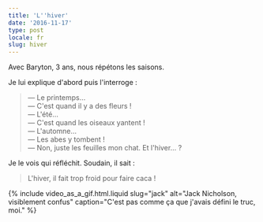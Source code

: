 ```yaml
---
title: 'L''hiver'
date: '2016-11-17'
type: post
locale: fr
slug: hiver
---
```


Avec Baryton, 3 ans, nous répétons les saisons.

<!-- more -->

Je lui explique d'abord puis l'interroge :

> — Le printemps…  
> — C'est quand il y a des fleurs !  
> — L'été…  
> — C'est quand les oiseaux yantent !  
> — L'automne…  
> — Les abes y tombent !  
> — Non, juste les feuilles mon chat. Et l'hiver… ?

Je le vois qui réfléchit. Soudain, il sait :

> L'hiver, il fait trop froid pour faire caca !

{% include video_as_a_gif.html.liquid
slug="jack"
alt="Jack Nicholson, visiblement confus"
caption="C'est pas comme ça que j'avais défini le truc, moi."
%}
